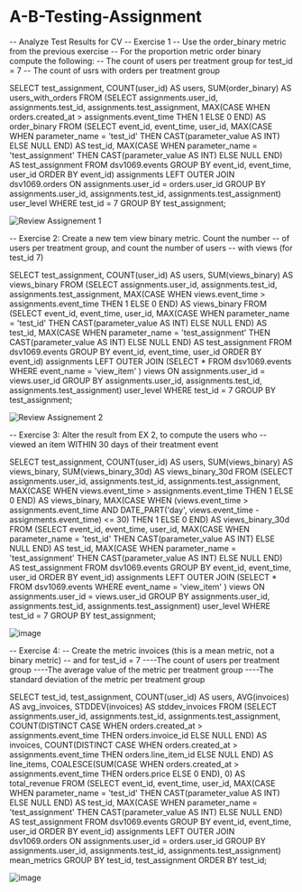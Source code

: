 # A-B-Testing-Assignment

-- Analyze Test Results for CV
-- Exercise 1
-- Use the order_binary metric from the previous exercise
-- For the proportion metric order binary compute the following:
-- The count of users per treatment group for test_id = 7
-- The count of usrs with orders per treatment group

SELECT test_assignment,
       COUNT(user_id) AS users,
       SUM(order_binary) AS users_with_orders
FROM
  (SELECT assignments.user_id,
          assignments.test_id,
          assignments.test_assignment,
          MAX(CASE
                  WHEN orders.created_at > assignments.event_time THEN 1
                  ELSE 0
              END) AS order_binary
   FROM
     (SELECT event_id,
             event_time,
             user_id,
             MAX(CASE
                     WHEN parameter_name = 'test_id' THEN CAST(parameter_value AS INT)
                     ELSE NULL
                 END) AS test_id,
             MAX(CASE
                     WHEN parameter_name = 'test_assignment' THEN CAST(parameter_value AS INT)
                     ELSE NULL
                 END) AS test_assignment
      FROM dsv1069.events
      GROUP BY event_id,
               event_time,
               user_id
      ORDER BY event_id) assignments
   LEFT OUTER JOIN dsv1069.orders
     ON assignments.user_id = orders.user_id
   GROUP BY assignments.user_id,
            assignments.test_id,
            assignments.test_assignment) user_level
WHERE test_id = 7
GROUP BY test_assignment;

![Review Assignement 1](https://github.com/SohailAhmed1299/A-B-Testing-Assignment/assets/90980952/e8d69369-8f48-49ce-88c1-de5df1fbf5e1)


-- Exercise 2: Create a new tem view binary metric. Count the number
-- of users per treatment group, and count the number of users
-- with views (for test_id 7)

SELECT test_assignment,
       COUNT(user_id) AS users,
       SUM(views_binary) AS views_binary
FROM
  (SELECT assignments.user_id,
          assignments.test_id,
          assignments.test_assignment,
          MAX(CASE
                  WHEN views.event_time > assignments.event_time THEN 1
                  ELSE 0
              END) AS views_binary
   FROM
     (SELECT event_id,
             event_time,
             user_id,
             MAX(CASE
                     WHEN parameter_name = 'test_id' THEN CAST(parameter_value AS INT)
                     ELSE NULL
                 END) AS test_id,
             MAX(CASE
                     WHEN parameter_name = 'test_assignment' THEN CAST(parameter_value AS INT)
                     ELSE NULL
                 END) AS test_assignment
      FROM dsv1069.events
      GROUP BY event_id,
               event_time,
               user_id
      ORDER BY event_id) assignments
   LEFT OUTER JOIN
     (SELECT *
      FROM dsv1069.events
      WHERE event_name = 'view_item' ) views
     ON assignments.user_id = views.user_id
   GROUP BY assignments.user_id,
            assignments.test_id,
            assignments.test_assignment) user_level
WHERE test_id = 7
GROUP BY test_assignment;

![Review Assignement 2](https://github.com/SohailAhmed1299/A-B-Testing-Assignment/assets/90980952/f0949a05-0bbb-4f25-9db3-a85aeecd2a9a)


-- Exercise  3: Alter the result from EX 2, to compute the users who
-- viewed an item WITHIN 30 days of their treatment event

SELECT test_assignment,
       COUNT(user_id) AS users,
       SUM(views_binary) AS views_binary,
       SUM(views_binary_30d) AS views_binary_30d
FROM
  (SELECT assignments.user_id,
          assignments.test_id,
          assignments.test_assignment,
          MAX(CASE
                  WHEN views.event_time > assignments.event_time THEN 1
                  ELSE 0
              END) AS views_binary,
          MAX(CASE
                  WHEN (views.event_time > assignments.event_time
                        AND DATE_PART('day', views.event_time - assignments.event_time) <= 30) THEN 1
                  ELSE 0
              END) AS views_binary_30d
   FROM
     (SELECT event_id,
             event_time,
             user_id,
             MAX(CASE
                     WHEN parameter_name = 'test_id' THEN CAST(parameter_value AS INT)
                     ELSE NULL
                 END) AS test_id,
             MAX(CASE
                     WHEN parameter_name = 'test_assignment' THEN CAST(parameter_value AS INT)
                     ELSE NULL
                 END) AS test_assignment
      FROM dsv1069.events
      GROUP BY event_id,
               event_time,
               user_id
      ORDER BY event_id) assignments
   LEFT OUTER JOIN
     (SELECT *
      FROM dsv1069.events
      WHERE event_name = 'view_item' ) views
     ON assignments.user_id = views.user_id
   GROUP BY assignments.user_id,
            assignments.test_id,
            assignments.test_assignment) user_level
WHERE test_id = 7
GROUP BY test_assignment;

![image](https://github.com/SohailAhmed1299/A-B-Testing-Assignment/assets/90980952/99d612df-ebc3-4f3a-b765-33fcdc1b11a3)


-- Exercise 4:
-- Create the metric invoices (this is a mean metric, not a binary metric)
-- and for test_id = 7
----The count of users per treatment group
----The average value of the metric per treatment group
----The standard deviation of the metric per treatment group

SELECT test_id,
       test_assignment,
       COUNT(user_id) AS users,
       AVG(invoices) AS avg_invoices,
       STDDEV(invoices) AS stddev_invoices
FROM
  (SELECT assignments.user_id,
          assignments.test_id,
          assignments.test_assignment,
          COUNT(DISTINCT CASE
                             WHEN orders.created_at > assignments.event_time THEN orders.invoice_id
                             ELSE NULL
                         END) AS invoices,
          COUNT(DISTINCT CASE
                             WHEN orders.created_at > assignments.event_time THEN orders.line_item_id
                             ELSE NULL
                         END) AS line_items,
          COALESCE(SUM(CASE
                           WHEN orders.created_at > assignments.event_time THEN orders.price
                           ELSE 0
                       END), 0) AS total_revenue
   FROM
     (SELECT event_id,
             event_time,
             user_id,
             MAX(CASE
                     WHEN parameter_name = 'test_id' THEN CAST(parameter_value AS INT)
                     ELSE NULL
                 END) AS test_id,
             MAX(CASE
                     WHEN parameter_name = 'test_assignment' THEN CAST(parameter_value AS INT)
                     ELSE NULL
                 END) AS test_assignment
      FROM dsv1069.events
      GROUP BY event_id,
               event_time,
               user_id
      ORDER BY event_id) assignments
   LEFT OUTER JOIN dsv1069.orders
     ON assignments.user_id = orders.user_id
   GROUP BY assignments.user_id,
            assignments.test_id,
            assignments.test_assignment) mean_metrics
GROUP BY test_id,
         test_assignment
ORDER BY test_id;

![image](https://github.com/SohailAhmed1299/A-B-Testing-Assignment/assets/90980952/e0fa4934-b52d-422d-bbe7-60ece5668bf8)

